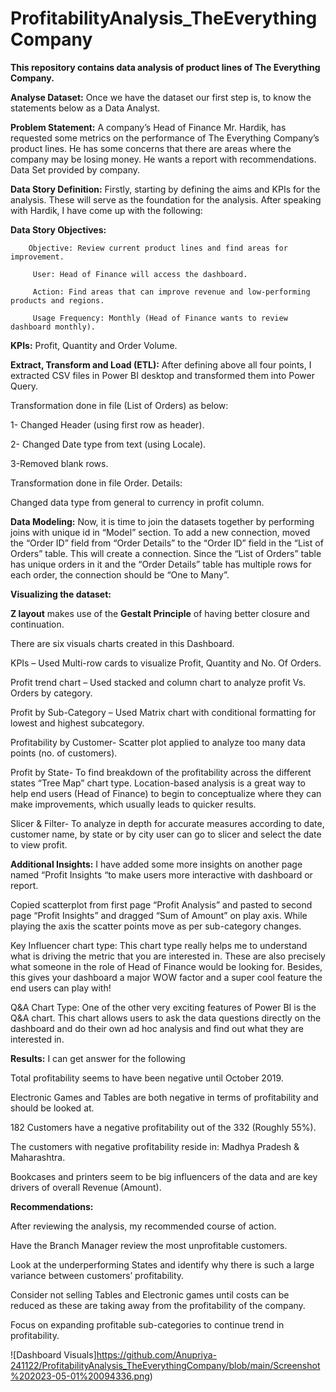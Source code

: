# ProfitabilityAnalysis_TheEverythingCompany
**This repository contains data analysis of product lines of The Everything Company.**

**Analyse Dataset:** Once we have the dataset our first step is, to know the statements below as a Data Analyst. 

**Problem Statement:** A company’s Head of Finance Mr. Hardik, has requested some metrics on the performance of The Everything Company’s product lines. He has some concerns that there are areas where the company may be losing money. He wants a report with recommendations. Data Set provided by company. 

**Data Story Definition:** Firstly, starting by defining the aims and KPIs for the analysis. These will serve as the foundation for the analysis. After speaking with Hardik, I have come up with the following: 

**Data Story Objectives:** 

        Objective: Review current product lines and find areas for improvement. 

         User: Head of Finance will access the dashboard. 

         Action: Find areas that can improve revenue and low-performing products and regions. 

         Usage Frequency: Monthly (Head of Finance wants to review dashboard monthly).                

**KPIs:** Profit, Quantity and Order Volume. 

**Extract, Transform and Load (ETL):** After defining above all four points, I extracted CSV files in Power BI desktop and transformed them into Power Query. 

Transformation done in file (List of Orders) as below: 

1- Changed Header (using first row as header). 

2- Changed Date type from text (using Locale). 

3-Removed blank rows. 

Transformation done in file Order. Details: 

Changed data type from general to currency in profit column. 

**Data Modeling:** Now, it is time to join the datasets together by performing joins with unique id in “Model” section. To add a new connection, moved the “Order ID” field from “Order Details” to the “Order ID” field in the “List of Orders” table. This will create a connection. Since the “List of Orders” table has unique orders in it and the “Order Details” table has multiple rows for each order, the connection should be “One to Many”. 

**Visualizing the dataset:**  

**Z layout** makes use of the **Gestalt Principle** of having better closure and continuation.  

There are six visuals charts created in this Dashboard. 

KPIs – Used Multi-row cards to visualize Profit, Quantity and No. Of Orders. 

Profit trend chart – Used stacked and column chart to analyze profit Vs. Orders by category. 

Profit by Sub-Category – Used Matrix chart with conditional formatting for lowest and highest subcategory.  

Profitability by Customer- Scatter plot applied to analyze too many data points (no. of customers). 

Profit by State- To find breakdown of the profitability across the different states “Tree Map” chart type. Location-based analysis is a great way to help end users (Head of Finance) to begin to conceptualize where they can make improvements, which usually leads to quicker results. 

Slicer & Filter- To analyze in depth for accurate measures according to date, customer name, by state or by city user can go to slicer and select the date to view profit. 

 

**Additional Insights:** I have added some more insights on another page named “Profit Insights “to make users more interactive with dashboard or report.  

Copied scatterplot from first page “Profit Analysis” and pasted to second page “Profit Insights” and dragged “Sum of Amount” on play axis. While playing the axis the scatter points move as per sub-category changes. 

Key Influencer chart type: This chart type really helps me to understand what is driving the metric that you are interested in. These are also precisely what someone in the role of Head of Finance would be looking for. Besides, this gives your dashboard a major WOW factor and a super cool feature the end users can play with! 

Q&A Chart Type: One of the other very exciting features of Power BI is the Q&A chart. This chart allows users to ask the data questions directly on the dashboard and do their own ad hoc analysis and find out what they are interested in.   

**Results:** I can get answer for the following 

Total profitability seems to have been negative until October 2019. 

Electronic Games and Tables are both negative in terms of profitability and should be looked at. 

182 Customers have a negative profitability out of the 332 (Roughly 55%). 

The customers with negative profitability reside in: Madhya Pradesh & Maharashtra. 

Bookcases and printers seem to be big influencers of the data and are key drivers of overall Revenue (Amount). 

**Recommendations:**

After reviewing the analysis, my recommended course of action. 

Have the Branch Manager review the most unprofitable customers. 

Look at the underperforming States and identify why there is such a large variance between customers’ profitability. 

Consider not selling Tables and Electronic games until costs can be reduced as these are taking away from the profitability of the company. 

Focus on expanding profitable sub-categories to continue trend in profitability. 

 
![Dashboard Visuals]https://github.com/Anupriya-241122/ProfitabilityAnalysis_TheEverythingCompany/blob/main/Screenshot%202023-05-01%20094336.png)

 
